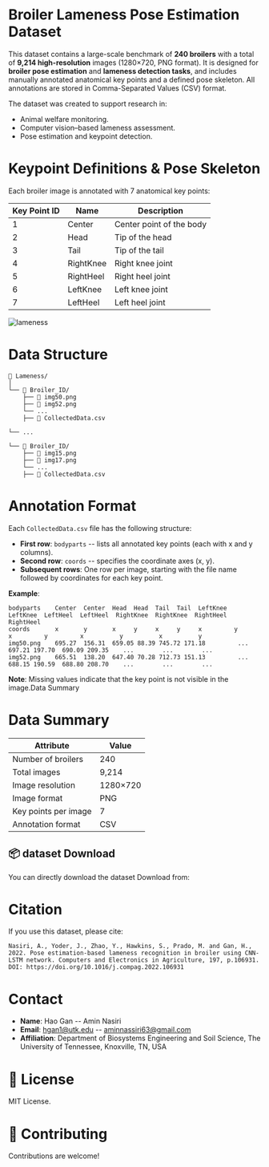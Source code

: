 # Broiler Lameness Pose Estimation Dataset
This dataset contains a large-scale benchmark of **240 broilers** with a total of **9,214 high-resolution** images (1280×720, PNG format).
It is designed for **broiler pose estimation** and **lameness detection tasks**, and includes manually annotated anatomical key points and a defined pose skeleton.
All annotations are stored in Comma-Separated Values (CSV) format.

The dataset was created to support research in:
* Animal welfare monitoring.
* Computer vision–based lameness assessment.
* Pose estimation and keypoint detection.


# Keypoint Definitions & Pose Skeleton
Each broiler image is annotated with 7 anatomical key points:

| Key Point ID | Name      | Description              |
| ------------ | --------- | ------------------------ |
| 1            | Center    | Center point of the body |
| 2            | Head      | Tip of the head          |
| 3            | Tail      | Tip of the tail          |
| 4            | RightKnee | Right knee joint         |
| 5            | RightHeel | Right heel joint         |
| 6            | LeftKnee  | Left knee joint          |
| 7            | LeftHeel  | Left heel joint          |


![lameness](https://github.com/user-attachments/assets/84c5b68a-53a8-4315-8e62-20cbb663f33a)



# Data Structure

```
📁 Lameness/
│
└── 📁 Broiler_ID/
    ├── 📄 img50.png
    ├── 📄 img52.png
    └── ...
    ├── 📄 CollectedData.csv

└── ...

└── 📁 Broiler_ID/
    ├── 📄 img15.png
    ├── 📄 img17.png
    └── ...
    ├── 📄 CollectedData.csv 
```
# Annotation Format
Each ```CollectedData.csv``` file has the following structure:

* **First row**: ```bodyparts``` -- lists all annotated key points (each with x and y columns).
* **Second row**: ```coords``` -- specifies the coordinate axes (x, y).
* **Subsequent rows**: One row per image, starting with the file name followed by coordinates for each key point.

**Example**:
```
bodyparts    Center  Center  Head  Head  Tail  Tail  LeftKnee  LeftKnee  LeftHeel  LeftHeel  RightKnee  RightKnee  RightHeel  RightHeel
coords       x       y       x     y     x     y     x         y         x         y         x          y          x          y
img50.png    695.27  156.31  659.05 88.39 745.72 171.18         ...      697.21 197.70  690.09 209.35    ...        ...        ...
img52.png    665.51  138.20  647.40 70.28 712.73 151.13         ...      688.15 190.59  688.80 208.70    ...        ...        ...
```
**Note**: Missing values indicate that the key point is not visible in the image.Data Summary

# Data Summary
| Attribute            | Value    |
| -------------------- | -------- |
| Number of broilers   | 240      |
| Total images         | 9,214    |
| Image resolution     | 1280×720 |
| Image format         | PNG      |
| Key points per image | 7        |
| Annotation format    | CSV      |


## 📦 dataset Download
You can directly download the dataset Download from:

# Citation
If you use this dataset, please cite:

```
Nasiri, A., Yoder, J., Zhao, Y., Hawkins, S., Prado, M. and Gan, H., 2022. Pose estimation-based lameness recognition in broiler using CNN-LSTM network. Computers and Electronics in Agriculture, 197, p.106931.
DOI: https://doi.org/10.1016/j.compag.2022.106931
```

# Contact
* **Name**: Hao Gan -- Amin Nasiri
* **Email**: hgan1@utk.edu -- aminnassiri63@gmail.com
* **Affiliation**: Department of Biosystems Engineering and Soil Science, The University of Tennessee, Knoxville, TN, USA

# 📜 License
MIT License.

# 🤝 Contributing
Contributions are welcome!
